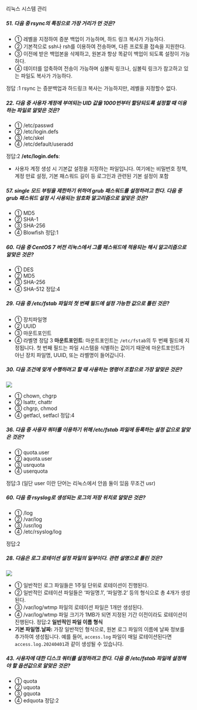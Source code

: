 리눅스 시스템 관리


##### 51. 다음 중 rsync의 특징으로 가장 거리가 먼 것은?

- ① 레벨을 지정하여 증분 백업이 가능하며, 하드 링크 복사가 가능하다.
- ② 기본적으로 ssh나 rsh를 이용하여 전송하며, 다른 프로토콜 접속을 지원한다.
- ③ 이전에 받은 백업본을 삭제하고, 원본과 항상 똑같이 백업이 되도록 설정이 가능하다.
- ④ 데이터를 압축하여 전송이 가능하며 심볼릭 링크나, 심볼릭 링크가 참고하고 있는 파일도 복사가 가능하다.

정답 :1
rsync 는 증분백업과 하드링크 복사는 가능하지만, 레벨을 지정할수 없다.

##### 22. 다음 중 사용자 계정에 부여되는 UID 값을 1000번부터 할당되도록 설정할 때 이용하는 파일로 알맞은 것은?

- ① /etc/passwd
- ② /etc/login.defs
- ③ /etc/skel
- ④ /etc/default/useradd

정답:2
**/etc/login.defs**:
- 사용자 계정 생성 시 기본값 설정을 지정하는 파일입니다. 여기에는 비밀번호 정책, 계정 만료 설정, 기본 패스워드 길이 등 로그인과 관련된 기본 설정이 포함

##### 57. single 모드 부팅을 제한하기 위하여 grub 패스워드를 설정하려고 한다. 다음 중 grub 패스워드 설정 시 사용되는 암호화 알고리즘으로 알맞은 것은?

- ① MD5
- ② SHA-1
- ③ SHA-256
- ④ Blowfish
정답:1
##### 60. 다음 중 CentOS 7 버전 리눅스에서 그룹 패스워드에 적용되는 해시 알고리즘으로 알맞은 것은?

- ① DES
- ② MD5
- ③ SHA-256
- ④ SHA-512
정답:4

##### 29. 다음 중 /etc/fstab 파일의 첫 번째 필드에 설정 가능한 값으로 틀린 것은?

- ① 장치파일명
- ② UUID
- ③ 마운트포인트
- ④ 라벨명
정답 3
**마운트포인트**: 마운트포인트는 `/etc/fstab`의 두 번째 필드에 지정됩니다. 첫 번째 필드는 파일 시스템을 식별하는 값이기 때문에 마운트포인트가 아닌 장치 파일명, UUID, 또는 라벨명이 들어갑니다.

##### 30. 다음 조건에 맞게 수행하려고 할 때 사용하는 명령어 조합으로 가장 알맞은 것은?

![](https://www.kinz.kr/data/exam/4ppsKIox/r120140913m30-aahkiY_1e.gif)

- ① chown, chgrp
- ② lsattr, chattr
- ③ chgrp, chmod
- ④ getfacl, setfacl
정답:4 

##### 36. 다음 중 사용자 쿼터를 이용하기 위해 /etc/fstab 파일에 등록하는 설정 값으로 알맞은 것은?

- ① quota.user
- ② aquota.user
- ③ usrquota
- ④ userquota

정답:3 (일단 user 이란 단어는 리눅스에서 안씀 둘이 있음 무조건 usr)

##### 60. 다음 중 rsyslog로 생성되는 로그의 저장 위치로 알맞은 것은?

- ① /log
- ② /var/log
- ③ /usr/log
- ④ /etc/rsyslog/log

정답:2

##### 28. 다음은 로그 로테이션 설정 파일의 일부이다. 관련 설명으로 틀린 것은?

![](https://www.kinz.kr/data/exam/uLPFG2hwo/r120220312m28-ZMfa2UGJQ_.gif)

- ① 일반적인 로그 파일들은 1주일 단위로 로테이션이 진행된다.
- ② 일반적인 로테이션 파일들은 ‘파일명.1’, ‘파일명.2’ 등의 형식으로 총 4개가 생성된다.
- ③ /var/log/wtmp 파일의 로테이션 파일은 1개만 생성된다.
- ④ /var/log/wtmp 파일 크기가 1MB가 되면 지정된 기간 이전이라도 로테이션이 진행된다.
정답:2
 **일반적인 파일 이름 형식**
- **기본 파일명.날짜:** 가장 일반적인 형식으로, 원본 로그 파일의 이름에 날짜 정보를 추가하여 생성됩니다. 예를 들어, `access.log` 파일이 매일 로테이션된다면 `access.log.20240401`과 같이 생성될 수 있습니다.

##### 43. 사용자에 대한 디스크 쿼터를 설정하려고 한다. 다음 중 /etc/fstab 파일에 설정해야 할 옵션값으로 알맞은 것은?

- ① quota
- ② uquota
- ③ gquota
- ④ edquota
정답:2
